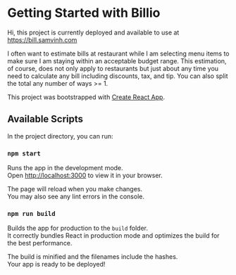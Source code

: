 # Getting Started with Billio

Hi, this project is currently deployed and available to use at https://bill.samvinh.com

I often want to estimate bills at restaurant while I am selecting menu items to make sure
I am staying within an acceptable budget range. This estimation, of course, does not only
apply to restaurants but just about any time you need to calculate any bill including discounts,
tax, and tip. You can also split the total any number of ways >= 1. 

This project was bootstrapped with [Create React App](https://github.com/facebook/create-react-app).

## Available Scripts

In the project directory, you can run:

### `npm start`

Runs the app in the development mode.\
Open [http://localhost:3000](http://localhost:3000) to view it in your browser.

The page will reload when you make changes.\
You may also see any lint errors in the console.

### `npm run build`

Builds the app for production to the `build` folder.\
It correctly bundles React in production mode and optimizes the build for the best performance.

The build is minified and the filenames include the hashes.\
Your app is ready to be deployed!

